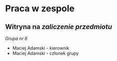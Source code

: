 # Praca w zespole
## Witryna na _zaliczenie przedmiotu_
*Grupa nr 6*
- Maciej Adamski - kierownik
- Maciej Adamski - członek grupy
